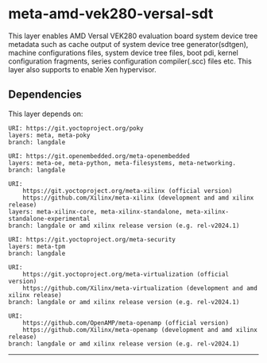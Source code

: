 # meta-amd-vek280-versal-sdt

This layer enables AMD Versal VEK280 evaluation board system device tree metadata
such as cache output of system device tree generator(sdtgen), machine configurations
files, system device tree files, boot pdi, kernel configuration fragments,
series configuration compiler(.scc) files etc. This layer also supports to enable
Xen hypervisor.

## Dependencies

This layer depends on:

	URI: https://git.yoctoproject.org/poky
	layers: meta, meta-poky
	branch: langdale

	URI: https://git.openembedded.org/meta-openembedded
	layers: meta-oe, meta-python, meta-filesystems, meta-networking.
	branch: langdale

	URI:
        https://git.yoctoproject.org/meta-xilinx (official version)
        https://github.com/Xilinx/meta-xilinx (development and amd xilinx release)
	layers: meta-xilinx-core, meta-xilinx-standalone, meta-xilinx-standalone-experimental
	branch: langdale or amd xilinx release version (e.g. rel-v2024.1)

	URI: https://git.yoctoproject.org/meta-security
	layers: meta-tpm
	branch: langdale

	URI:
        https://git.yoctoproject.org/meta-virtualization (official version)
        https://github.com/Xilinx/meta-virtualization (development and amd xilinx release)
	branch: langdale or amd xilinx release version (e.g. rel-v2024.1)

	URI:
        https://github.com/OpenAMP/meta-openamp (official version)
        https://github.com/Xilinx/meta-openamp (development and amd xilinx release)
	branch: langdale or amd xilinx release version (e.g. rel-v2024.1)
---
